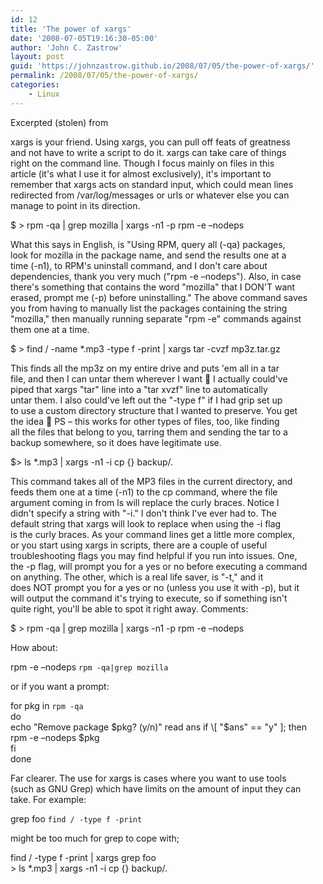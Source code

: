```yaml
---
id: 12
title: 'The power of xargs'
date: '2008-07-05T19:16:30-05:00'
author: 'John C. Zastrow'
layout: post
guid: 'https://johnzastrow.github.io/2008/07/05/the-power-of-xargs/'
permalink: /2008/07/05/the-power-of-xargs/
categories:
    - Linux
---
```


Excerpted (stolen) from

xargs is your friend. Using xargs, you can pull off feats of greatness  
and not have to write a script to do it. xargs can take care of things  
right on the command line. Though I focus mainly on files in this  
article (it's what I use it for almost exclusively), it's important to  
remember that xargs acts on standard input, which could mean lines  
redirected from /var/log/messages or urls or whatever else you can  
manage to point in its direction.

$ &gt; rpm -qa | grep mozilla | xargs -n1 -p rpm -e –nodeps

What this says in English, is "Using RPM, query all (-qa) packages,  
look for mozilla in the package name, and send the results one at a  
time (-n1), to RPM's uninstall command, and I don't care about  
dependencies, thank you very much ("rpm -e –nodeps"). Also, in case  
there's something that contains the word "mozilla" that I DON'T want  
erased, prompt me (-p) before uninstalling." The above command saves  
you from having to manually list the packages containing the string  
"mozilla," then manually running separate "rpm -e" commands against  
them one at a time.

$ &gt; find / -name \*.mp3 -type f -print | xargs tar -cvzf mp3z.tar.gz

This finds all the mp3z on my entire drive and puts 'em all in a tar  
file, and then I can untar them wherever I want 🙂 I actually could've  
piped that xargs "tar" line into a "tar xvzf" line to automatically  
untar them. I also could've left out the "-type f" if I had grip set up  
to use a custom directory structure that I wanted to preserve. You get  
the idea 🙂 PS – this works for other types of files, too, like finding  
all the files that belong to you, tarring them and sending the tar to a  
backup somewhere, so it does have legitimate use.

$&gt; ls \*.mp3 | xargs -n1 -i cp {} backup/.

This command takes all of the MP3 files in the current directory, and  
feeds them one at a time (-n1) to the cp command, where the file  
argument coming in from ls will replace the curly braces. Notice I  
didn't specify a string with "-i." I don't think I've ever had to. The  
default string that xargs will look to replace when using the -i flag  
is the curly braces. As your command lines get a little more complex,  
or you start using xargs in scripts, there are a couple of useful  
troubleshooting flags you may find helpful if you run into issues. One,  
the -p flag, will prompt you for a yes or no before executing a command  
on anything. The other, which is a real life saver, is "-t," and it  
does NOT prompt you for a yes or no (unless you use it with -p), but it  
will output the command it's trying to execute, so if something isn't  
quite right, you'll be able to spot it right away. Comments:

$ &gt; rpm -qa | grep mozilla | xargs -n1 -p rpm -e –nodeps

How about:

rpm -e –nodeps `rpm -qa|grep mozilla`

or if you want a prompt:

for pkg in `rpm -qa`  
do  
 echo "Remove package $pkg? (y/n)"  
 read ans  
 if \[ "$ans" == "y" \]; then  
 rpm -e –nodeps $pkg  
 fi  
done

Far clearer. The use for xargs is cases where you want to use tools  
(such as GNU Grep) which have limits on the amount of input they can  
take. For example:

grep foo `find / -type f -print`

might be too much for grep to cope with;

find / -type f -print | xargs grep foo   
&gt; ls \*.mp3 | xargs -n1 -i cp {} backup/.